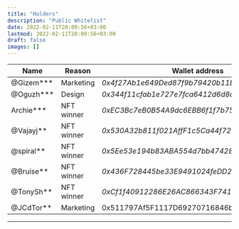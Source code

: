 ```yaml
---
title: "Holders"
description: "Public Whitelist"
date: 2022-02-11T20:09:56+03:00
lastmod: 2022-02-11T20:09:56+03:00
draft: false
images: []
---
```

<div class="table-responsive">

| **Name** | **Reason** | **Wallet address**                      | **Amount** |
|----------|------------|-----------------------------------------|------------|
| @Gizem*** | Marketing  | *0x4f27Ab1e649Ded87f9b79420b11B7c68d08E9432* | 4   |
| @Oguzh*** | Design     | *0x344f11cfab1e727e7fca6412d6d8d4b6eaa45c71* | 2   |
| Archie*** | NFT winner | *0xEC3Bc7eB0B54A9dc6EBB6f1f7b75c86b7D9aE079* | 1   |
| @Vajayj** | NFT winner | *0x530A32b811f021AffF1c5Ca44f721c157af75388* | 1   |
| @spiral** | NFT winner | *0x5Ee53e194b83ABA554d7bb47428E23360cCd731e* | 1   |
| @Bruise** | NFT winner | *0x436F728445be33E9491024feDD2DC5b418d11bD5* | 1   |
| @TonySh** | NFT winner | *0xCf1f40912286E26AC866343F74137b75C2A2f386* | 1   |
| @JCdTor** | Marketing  | 0x511797Af5F1117D69270716846b72D145F6354C1   | 3   |

</div>

------------
